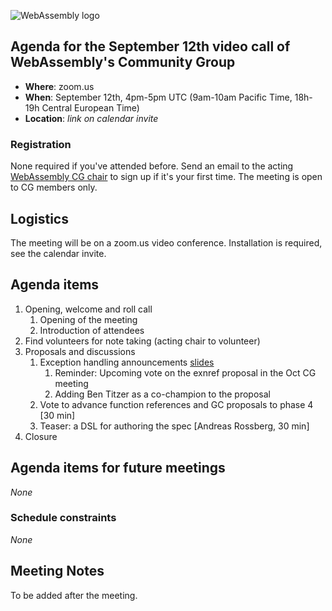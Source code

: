 ![WebAssembly logo](/images/WebAssembly.png)

## Agenda for the September 12th video call of WebAssembly's Community Group

- **Where**: zoom.us
- **When**: September 12th, 4pm-5pm UTC (9am-10am Pacific Time, 18h-19h Central European Time)
- **Location**: *link on calendar invite*

### Registration

None required if you've attended before. Send an email to the acting [WebAssembly CG chair](mailto:webassembly-cg-chair@chromium.org)
to sign up if it's your first time. The meeting is open to CG members only.

## Logistics

The meeting will be on a zoom.us video conference.
Installation is required, see the calendar invite.

## Agenda items

1. Opening, welcome and roll call
    1. Opening of the meeting
    1. Introduction of attendees
1. Find volunteers for note taking (acting chair to volunteer)
1. Proposals and discussions
    1. Exception handling announcements [slides](presentations/2023-09-12-ahn-eh-announcements.pdf)
        1. Reminder: Upcoming vote on the exnref proposal in the Oct CG meeting
        1. Adding Ben Titzer as a co-champion to the proposal
    1. Vote to advance function references and GC proposals to phase 4 [30 min]
    1. Teaser: a DSL for authoring the spec [Andreas Rossberg, 30 min]
1. Closure

## Agenda items for future meetings

*None*

### Schedule constraints

*None*

## Meeting Notes

To be added after the meeting.
